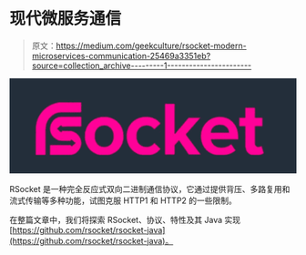 # 现代微服务通信

> 原文：<https://medium.com/geekculture/rsocket-modern-microservices-communication-25469a3351eb?source=collection_archive---------1----------------------->

![](img/a57d53b093de3cc370df60261df3f32b.png)

RSocket 是一种完全反应式双向二进制通信协议，它通过提供背压、多路复用和流式传输等多种功能，试图克服 HTTP1 和 HTTP2 的一些限制。

在整篇文章中，我们将探索 RSocket、协议、特性及其 Java 实现[https://github.com/rsocket/rsocket-java](https://github.com/rsocket/rsocket-java)。